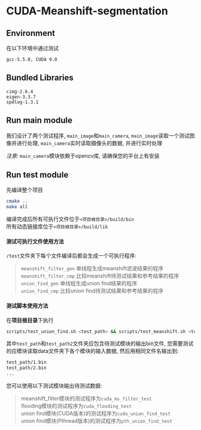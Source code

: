 # CUDA-Meanshift-segmentation

## Environment
在以下环境中通过测试
```
gcc-5.5.0, CUDA 9.0
```

## Bundled Libraries
```
cimg-2.6.4
eigen-3.3.7
spdlog-1.3.1
```

## Run main module
我们设计了两个测试程序, `main_image`和`main_camera`, `main_image`读取一个测试图像并进行处理, 
`main_camera`实时读取摄像头的数据, 并进行实时处理

*注意:* `main_camera`模块依赖于opencv库, 请确保您的平台上有安装

## Run test module
先编译整个项目
```bash
cmake ..
make all
```
编译完成后所有可执行文件位于`<项目根目录>/build/bin`\
所有动态链接库位于`<项目根目录>/build/lib`

#### 测试可执行文件使用方法
`/test`文件夹下每个文件编译后都会生成一个可执行程序:
> `meanshift_filter_gen` 单线程生成meanshift滤波结果的程序 \
> `meanshift_filter_cmp` 比较meanshift待测试结果和参考结果的程序 \
> `union_find_gen` 单线程生成union find结果的程序 \
> `union_find_cmp` 比较union find待测试结果和参考结果的程序

#### 测试脚本使用方法
在**项目根目录**下执行
```bash
scripts/test_union_find.sh <test_path> && scripts/test_meanshift.sh <test_path2>
```
其中`test_path`和`test_path2`文件夹应包含待测试模块的输出bin文件, 您需要测试的应模块读取data文件夹下各个模块的输入数据, 然后用相同文件名输出到:
```bash
test_path/1.bin
test_path/2.bin
...
```

您可以使用以下测试模块输出待测试数据:
> meanshift_filter模块的测试程序为`cuda_ms_filter_test` \
> flooding模块的测试程序为`cuda_flooding_test` \
> union find模块(CUDA版本)的测试程序为`cuda_union_find_test` \
> union find模块(Pthread版本)的测试程序为`pth_union_find_test`
